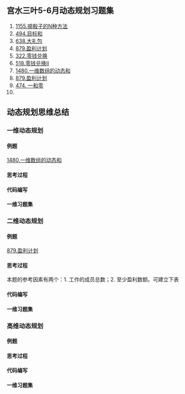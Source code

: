 ## 宫水三叶5-6月动态规划习题集
 1. [1155.掷骰子的N种方法](https://leetcode.cn/problems/number-of-dice-rolls-with-target-sum/)
 2. [494.目标和](https://leetcode.cn/problems/target-sum/)
 3. [638.大礼包](https://leetcode.cn/problems/shopping-offers/)
 4. [879.盈利计划](https://leetcode.cn/problems/profitable-schemes/)
 5. [322.零钱兑换](https://leetcode.cn/problems/coin-change/)
 6. [518.零钱兑换II](https://leetcode.cn/problems/coin-change-2/)
 7. [1480.一维数组的动态和](https://leetcode.cn/problems/running-sum-of-1d-array/)
 8. [879.盈利计划](https://leetcode.cn/problems/profitable-schemes/)
 9. [474. 一和零](https://leetcode.cn/problems/ones-and-zeroes/)
 10. 
## 动态规划思维总结
### 一维动态规划
   #### 例题
   [1480.一维数组的动态和](https://leetcode.cn/problems/running-sum-of-1d-array/)
   #### 思考过程
   #### 代码编写
   #### 一维习题集
### 二维动态规划
   #### 例题
   [879.盈利计划](https://leetcode.cn/problems/profitable-schemes/)
   #### 思考过程
   本题的参考因素有两个：1. 工作的成员总数；2. 至少盈利数额。可建立下表
   #### 代码编写
   #### 一维习题集
### 高维动态规划
   #### 例题
   #### 思考过程
   #### 代码编写
   #### 一维习题集
